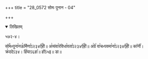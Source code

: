 +++
title = "28_0572 सोमः पुनान - 04"

+++
<details open><summary>लिखितम्</summary>

५७२-४।

सो꣢꣯मᳲपुना꣯नऊ꣯र्मिणा꣣ऽ२३४ऐ꣥꣯ही॥ अ꣢व्यंवा꣯रंविधा꣯वता꣣ऽ२३४ऐ꣥꣯ही॥ अ꣢ग्रे꣯ वा꣯चᳲपवमा꣯ना꣣ऽ२३४ऐ꣥꣯ही॥ का꣤नी꣥। क्र꣢ददेऽ३४। हि꣥याऽ६हा꣥॥ हो꣤ऽ५इ॥ डा॥
</details>